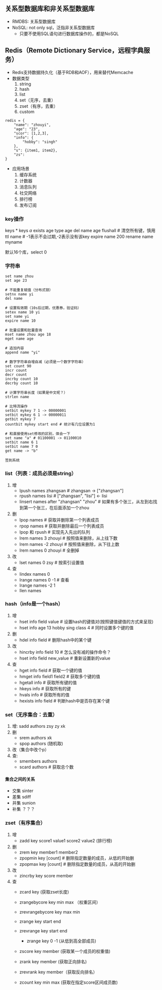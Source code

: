 ## 关系型数据库和非关系型数据库
* RMDBS: 关系型数据库
* NoSQL: not only sql，泛指非关系型数据库
    * 只要不使用SQL语句进行数据库操作的，都是NoSQL

## Redis（Remote Dictionary Service，远程字典服务）
* Redis支持数据持久化（基于RDB和AOF），用来替代Memcache
* 数据类型
    1. string
    2. hash
    3. list
    4. set（无序，去重）
    5. zset（有序，去重）
    6. custom

```
redis = {
    "name": "zhouyi",
    "age": "23",
    "scor": [1,2,3],
    "info": {
        "hobby": "singh"
    },
    "s": {item1, item2},
    "zs": 
}
```
* 应用场景
    1. 缓存系统
    2. 计数器
    3. 消息队列
    4. 社交网络
    5. 排行榜
    6. 发布订阅

### key操作
keys *
keys *a*
exists age
type age
del name age
flushall # 清空所有键，慎用
ttl name # -1表示不会过期,-2表示没有该key
expire name 200
rename name myname

默认16个库，select 0


### 字符串
```
set name zhou
set age 23

# 不能重复赋值（分布式锁）
setnx name yi
del name

# 设置有效期（10s后过期，优惠券，验证码）
setex name 10 yi
set name yi
expire name 10

# 批量设置和批量查询
mset name zhou age 18
mget name age

# 追加内容
append name "yi"

# 数字字符串自增自减（必须是一个数字字符串）
set count 90
incr count 
decr count
incrby count 10
decrby count 10

# 计算字符串长度（如果是中文呢？）
strlen name

# 比特流操作
setbit mykey 7 1 -> 00000001
setbit mykey 6 1 -> 00000011
getbit mykey 7
countbit mykey start end # 统计有几位设置为1

# 和直接使用set修改的区别，体会一下
set name "a" # 01100001 -> 01100010
setbit name 6 1
setbit name 7 0
get name -> "b"

签到系统
```

### list（列表：成员必须是string）
1. 增
    * lpush names zhangsan # zhangsan -> ["zhangsan"]
    * rpush names lisi # ["zhangsan", "lisi"] <- lisi
    * linsert names after "zhangsan" "zhou" # 如果有多个张三，从左到右找到第一个张三，在后面添加一个zhou
2. 删
    * lpop names # 获取并删除第一个列表成员
    * rpop names # 获取并删除最后一个列表成员
    * lpop 和 rpush # 实现先入先出的队列
    * lrem names 3 zhouyi # 按照值来删除，从上往下数
    * lrem names -2 zhouyi # 按照值来删除，从下往上数
    * lrem names 0 zhouyi # 全删掉
3. 改
    * lset names 0 zsy # 按索引设置值
4. 查
    * lindex names 0
    * lrange names 0 -1 # 查看
    * lrange names -2 1
    * llen names

### hash（info是一个hash）
1. 增
    * hset info field value # 设置hash的键值对(按照键值键值的方式来呈现)
    * hset info age 13 hobby sing  class 4 # 同时设置多个键的值
2. 删
    * hdel info field # 删除hash中的某个键
3. 改
    * hincrby info field 10 # 怎么没有减的操作命令？
    * hset info field new_value # 重新设置新的value
4. 查
    * hget info field # 获取一个键的值
    * hmget info field1 field2 # 获取多个键的值
    * hgetall info # 获取所有键的值
    * hkeys info # 获取所有的键
    * hvals info # 获取所有的值
    * hexists info field # 判断hash中是否存在某个键

### set（无序集合：去重）
1. 增: sadd authors zsy zy xk
2. 删
    * srem authors xk
    * spop authors (随机取)
3. 改（集合中改个p）
4. 查: 
    * smembers authors
    * scard authors # 获取总个数

#### 集合之间的关系
* 交集 sinter
* 差集 sdiff
* 并集 sunion
* 补集 ？？？

### zset（有序集合）
1. 增
    * zadd key score1 value1 score2 value2 (排行榜)
2. 删
    * zrem key member1 member2
    * zpopmin key [count] # 删除指定数量的成员，从低的开始删
    * zpopmax key [count] # 删除指定数量的成员，从高的开始删
3. 改
    * zincrby key score member
4. 查
    * zcard key (获取zset长度)

    * zrangebycore key min max （权重区间）
    * zrevrangebycore key max min
    * zrange key start end
    * zrevrange key start end
        * zrange key 0 -1 (从低到高全部成员)

    * zscore key member (获取某一个成员的权重值)

    * zrank key member (获取正向排名)
    * zrevrank key member（获取反向排名）

    * zcount key min max (获取在指定score区间成员数)


